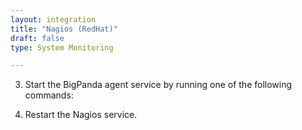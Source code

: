 ```yaml
---
layout: integration 
title: "Nagios (RedHat)"
draft: false
type: System Monitoring

---
```


<!-- docs-include _integrations/agent-common/install/local-installation.md:::SOURCE_SYSTEM_NAME=Nagios:::PLATFORM_NAME=RedHat:::PLATFORM_LOWER=redhat -->

<!-- section-separator -->

<!-- docs-include _integrations/agent-common/configure-agent-actions/generic.md:::PLATFORM=redhat:::SERVICE_NAME=nagios -->

3. Start the BigPanda agent service by running one of the following commands:

<!-- docs-include _integrations/agent-common/configure-agent-actions/start-redhat.md:::SERVICENAME=Nagios:::SERVICE_LOWER=nagios:::ACTION=start -->

<!-- section-separator -->

<!-- docs-include _integrations/agent-common/configure-agent/nagios_notifications.md:::SOURCE_SYSTEM_NAME=Nagios:::SOURCE_SYSTEM_UPPER=NAGIOS:::SOURCE_SYSTEM_LOWER=nagios:::SOURCE_SYSTEM_FOLDER=nagios3:::LOGFILE=nagios -->

4. Restart the Nagios service.

<!-- docs-include _integrations/agent-common/configure-agent-actions/start-redhat.md:::SERVICENAME=Nagios:::SERVICE_LOWER=nagios:::ACTION=start -->

<!-- section-separator -->

<!-- docs-include _integrations/agent-common/start-and-summary/test-and-success.md:::SOURCE_SYSTEM_NAME=Nagios:::PLATFORM=redhat -->